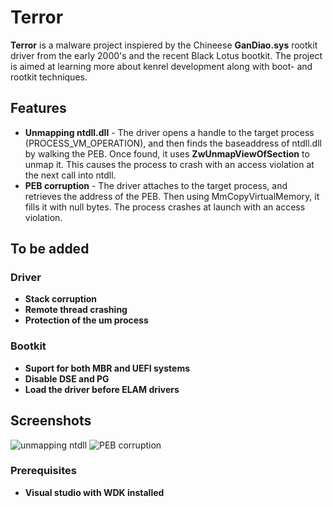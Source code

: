 # Terror


**Terror** is a malware project inspiered by the Chineese **GanDiao.sys** rootkit driver from the early 2000's and the recent Black Lotus bootkit. The project is aimed at learning more about kenrel development along with boot- and rootkit techniques.  

## Features
- **Unmapping ntdll.dll** - The driver opens a handle to the target process (PROCESS_VM_OPERATION), and then finds the baseaddress of ntdll.dll by walking the PEB. Once found, it uses **ZwUnmapViewOfSection** to unmap it. This causes the process to crash with an access violation at the next call into ntdll.
 - **PEB corruption** - The driver attaches to the target process, and retrieves the address of the PEB. Then using MmCopyVirtualMemory, it fills it with null bytes. The process crashes at launch with an access violation.


## To be added
### Driver
- **Stack corruption**
- **Remote thread crashing**
- **Protection of the um process**

### Bootkit
- **Suport for both MBR and UEFI systems**
- **Disable DSE and PG**
- **Load the driver before ELAM drivers**


## Screenshots
![unmapping ntdll](https://github.com/user-attachments/assets/214ae143-ace5-43dc-b786-ebf5af87ed6f)
![PEB corruption](https://github.com/user-attachments/assets/563ab985-5909-4fcb-a870-f18522823940)
### Prerequisites
- **Visual studio with WDK installed**
